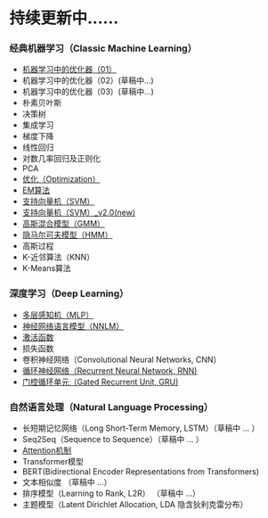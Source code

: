 # 持续更新中......

### 经典机器学习（Classic Machine Learning）
* <a href="https://github.com/SUNBO2019/sunbo2019.github.io/blob/master/GDOA_01.pdf" target="view_window">机器学习中的优化器（01）</a><br/>
* 机器学习中的优化器（02）(草稿中...) <br/>
* 机器学习中的优化器（03）(草稿中...) <br/>
* 朴素贝叶斯 <br/>
* 决策树 <br/>
* 集成学习 <br/>
* 梯度下降 <br/>
* 线性回归 <br/>
* 对数几率回归及正则化 <br/>
* PCA <br/>
* <a href="https://github.com/SUNBO2019/sunbo2019.github.io/blob/master/Optimization.pdf" target="view_window">优化（Optimization）</a><br/>
* <a href="https://github.com/SUNBO2019/sunbo2019.github.io/blob/master/EM.pdf">EM算法</a><br/>
* <a href="https://github.com/SUNBO2019/sunbo2019.github.io/blob/master/SVM.pdf">支持向量机（SVM）</a><br/>
* <a href="https://github.com/SUNBO2019/sunbo2019.github.io/blob/master/SVM_v2.0.pdf">支持向量机（SVM）_v2.0(new)</a><br/>
* <a href="https://github.com/SUNBO2019/sunbo2019.github.io/blob/master/GMM.pdf">高斯混合模型（GMM）</a><br/>
* <a href="https://github.com/SUNBO2019/sunbo2019.github.io/blob/master/HMM.pdf" target="view_window">隐马尔可夫模型（HMM）</a><br/>
* 高斯过程 <br/>
* K-近邻算法（KNN） <br/>
* K-Means算法 <br/>

### 深度学习（Deep Learning）

* <a href="https://github.com/SUNBO2019/sunbo2019.github.io/blob/master/MLP.pdf">多层感知机（MLP）</a><br/>
* <a href="https://github.com/SUNBO2019/sunbo2019.github.io/blob/master/NNLM.pdf">神经网络语言模型（NNLM）</a><br/>
* <a href="https://github.com/SUNBO2019/sunbo2019.github.io/blob/master/Activation_Function.pdf">激活函数</a><br/>
* 损失函数 <br/>
* 卷积神经网络（Convolutional Neural Networks, CNN）<br/>
* <a href="https://github.com/SUNBO2019/sunbo2019.github.io/blob/master/RNN.pdf">循环神经网络（Recurrent Neural Network, RNN)</a><br/>
* <a href="https://github.com/SUNBO2019/sunbo2019.github.io/blob/master/GRU.pdf">门控循环单元（Gated Recurrent Unit, GRU)</a><br/>

### 自然语言处理（Natural Language Processing）
* 长短期记忆网络（Long Short-Term Memory, LSTM）（草稿中 ... ）<br/>
* Seq2Seq（Sequence to Sequence）（草稿中 ... ）<br/>
* <a href="https://github.com/SUNBO2019/sunbo2019.github.io/blob/master/Attention_v2.pdf">Attention机制</a><br/>
* Transformer模型<br/>
* BERT(Bidirectional Encoder Representations from Transformers) <br/>
* 文本相似度 （草稿中 ...）<br/>
* 排序模型（Learning to Rank,  L2R） （草稿中 ...）<br/>
* 主题模型（Latent Dirichlet Allocation, LDA 隐含狄利克雷分布）<br/>


